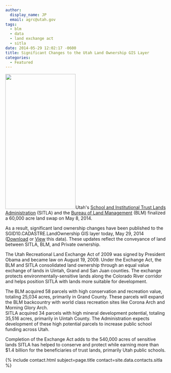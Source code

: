 ```yaml
---
author:
  display_name: JP
  email: agrc@utah.gov
tags:
  - blm
  - data
  - land exchange act
  - sitla
date: 2014-05-29 12:02:17 -0600
title: Significant Changes to the Utah Land Ownership GIS Layer
categories:
  - Featured
---
```

<p><a href="{{ "/downloads/SITLAOwnershipExchange.jpg" | prepend: site.baseurl }}"><img src="{{ "/images/SITLAOwnershipExchange.jpg" | prepend: site.baseurl }}" alt="" title="SITLAOwnershipExchange" width="220" height="423" class="inline-text-left" /></a>Utah's <a href="http://trustlands.utah.gov/">School and Institutional Trust Lands Administration</a> (SITLA) and the <a href="http://www.blm.gov/wo/st/en.html">Bureau of Land Management</a> (BLM) finalized a 60,000 acre land swap on May 8, 2014.</p>
<p>As a result, significant land ownership changes have been published to the SGID10.CADASTRE.LandOwnership GIS layer today, May 29, 2014 (<a href="{{ "/data/cadastre/land-ownership/" | prepend: site.baseurl }}">Download</a> or <a href="http://sitla.maps.arcgis.com/home/webmap/viewer.html?webmap=a65db3fecae144f9a8d5337b9cc5f0df">View</a> this data). These updates reflect the conveyance of land between SITLA, BLM, and Private ownership.</p>
<p>The Utah Recreational Land Exchange Act of 2009 was signed by President Obama and became law on August 19, 2009. Under the Exchange Act, the BLM and SITLA consolidated land ownership through an equal value exchange of lands in Uintah, Grand and San Juan counties. The exchange protects environmentally-sensitive lands along the Colorado River corridor and helps position SITLA with lands more suitable for development.</p>
<p>The BLM acquired 58 parcels with high conservation and recreation value, totaling 25,034 acres, primarily in Grand County. These parcels will expand the BLM backcountry with world class recreation sites like Corona Arch and Morning Glory Arch.<br />
SITLA acquired 34 parcels with high mineral development potential, totaling 35,516 acres, primarily in Uintah County. The Administration expects development of these high potential parcels to increase public school funding across Utah.</p>
<p>Completion of the Exchange Act adds to the 540,000 acres of sensitive lands SITLA has helped to conserve and protect while earning more than $1.4 billion for the beneficiaries of trust lands, primarily Utah public schools.</p>
<p>{% include contact.html subject=page.title contact=site.data.contacts.sitla %}</p>
